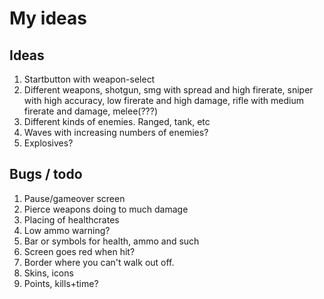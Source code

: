 # My ideas

## Ideas
1. Startbutton with weapon-select
2. Different weapons, shotgun, smg with spread and high firerate, sniper with high accuracy, low firerate and high damage, rifle with medium firerate and damage, melee(???)
2. Different kinds of enemies. Ranged, tank, etc
3. Waves with increasing numbers of enemies? 
4. Explosives?

## Bugs / todo
1. Pause/gameover screen 
2. Pierce weapons doing to much damage
3. Placing of healthcrates 
4. Low ammo warning?
5. Bar or symbols for health, ammo and such
6. Screen goes red when hit?
7. Border where you can't walk out off.
8. Skins, icons
9. Points, kills+time?